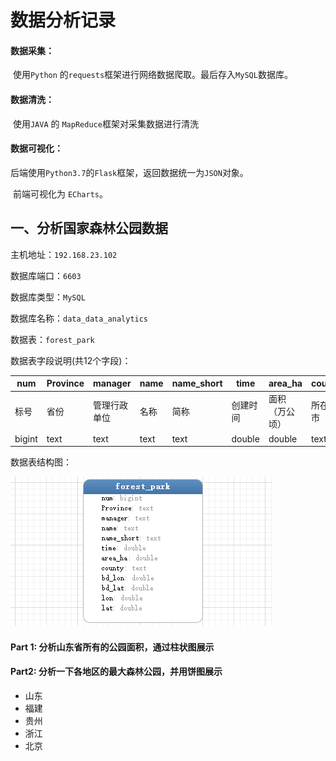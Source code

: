 #  数据分析记录

#### 数据采集：

​    使用`Python` 的`requests`框架进行网络数据爬取。最后存入`MySQL`数据库。

#### 数据清洗：

​    使用`JAVA` 的 `MapReduce`框架对采集数据进行清洗

#### 数据可视化：

​    后端使用`Python3.7`的`Flask`框架，返回数据统一为`JSON`对象。

​    前端可视化为 `ECharts`。

## 一、分析国家森林公园数据

主机地址：`192.168.23.102`

数据库端口：`6603`

数据库类型：`MySQL`

数据库名称：`data_data_analytics`

数据表：`forest_park`

数据表字段说明(共12个字段)：

| num    | Province | manager      | name | name_short | time     | area_ha        | county    | bd_lon | bd_lat | lon    | lat    |
| ------ | -------- | ------------ | ---- | ---------- | -------- | -------------- | --------- | ------ | ------ | ------ | ------ |
| 标号   | 省份     | 管理行政单位 | 名称 | 简称       | 创建时间 | 面积（万公顷） | 所在县/市 | bd经度 | bd纬度 | 经度   | 纬度   |
| bigint | text     | text         | text | text       | double   | double         | text      | double | double | double | double |

数据表结构图：

![E-R](images/data_analytics_2016ForestPark_Tableinfo_e_r.png)

#### Part 1: 分析山东省所有的公园面积，通过柱状图展示

#### Part2: 分析一下各地区的最大森林公园，并用饼图展示

- 山东
- 福建
- 贵州
- 浙江
- 北京

